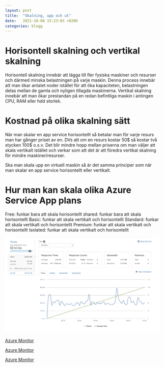 ```yaml
---
layout: post
title:  "Skalning, upp och ut"
date:   2021-10-08 15:23:03 +0200
categories: blogg
---
```


# Horisontell skalning och vertikal skalning
Horisontell skalning innebär att lägga till fler fysiska maskiner och resurser och därmed minska belastningen på varje maskin. Denna process innebär att man ökar antalet noder istället för att öka kapaciteten, belastningen delas mellan de gamla och nyligen tillagda maskinerna.
Vertikal skalning innebär att man ökar prestandan på en redan befintliga maskin i  antingen CPU, RAM eller hdd storlek. 

# Kostnad på olika skalning sätt
När man skalar en app service horisontellt så betalar man för varje resurs man har gånger priset av en. DVs att om en resurs kostar 50$ så kostar två stycken 100$ o.s.v.
Det blir mindre hopp mellan priserna om man väljer att skala vertikalt istället och verkar som att det är att föredra vertikal skalning för mindre maskiner/resurser.

Ska man skala upp en virtuell maskin så är det samma principer som när man skalar en app service horisontellt eller vertikalt.


# Hur man kan skala olika Azure Service App plans
Free: funkar bara att skala horisontellt
shared: funkar bara att skala horisontellt
Basic: funkar att skala vertikalt och horisontellt
Standard: funkar att skala vertikalt och horisontellt
Premium: funkar att skala vertikalt och horisontellt
Isolated: funkar att skala vertikalt och horisontellt


![Load](https://raw.githubusercontent.com/brinkhoff98/brinkhoff98.github.io/main/docs/_posts/load.PNG)


[Azure Monitor](https://mikhail.io/2019/07/load-testing-azure-functions-with-loaderio/)

[Azure Monitor](https://loader.io/tests)

[Azure Monitor](https://azure.microsoft.com/en-us/pricing/calculator/)



